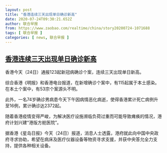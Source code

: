 ```yaml
---
layout: post
title: "香港连续三天出现单日确诊新高"
date: 2020-07-24T09:30:21.652Z
author: 联合早报
from: https://www.zaobao.com/realtime/china/story20200724-1071688
tags: [ 联合早报 ]
categories: [ news, 联合早报 ]
---
```

<!--1595609880000-->
[香港连续三天出现单日确诊新高](https://www.zaobao.com/realtime/china/story20200724-1071688)
------

<div>
<p>香港今天（24日）通报123起新冠病确诊个案，连续三天出现单日新高。</p><p>综合香港《明报》和香港电台报道，在新增确诊个案中，有115起属于本土感染。在本土个案中，有53宗个案源头不明。</p><p>此外，一名74岁确诊男病患今天下午因病情恶化病逝，使得香港累计死亡病例升至16例，累计确诊达2372起。</p><section id="imu"><div id="dfp-ad-imu1-wrapper" class="dfp-tag-wrapper"><div id="dfp-ad-imu1" class="dfp-tag-wrapper"></div></div></section><p>随着香港疫情变得严峻，为解决医疗设施濒临负荷过重而可能导致瘫痪的情况，港府计划兴建“港版方舱医院”。</p><p>据香港《星岛日报》今天（24日）报道，消息人士透露，港府就此向中国中央政府寻求协助，希望在病床及医疗仪器设备等物资寻求支援，并获中央答允全力支持，提供各种相关设备。</p><div id="innity-in-post"></div><div id="dfp-ad-midarticlespecial-wrapper" class="dfp-tag-wrapper"><div id="dfp-ad-midarticlespecial" class="dfp-tag-wrapper"></div></div>
</div>
